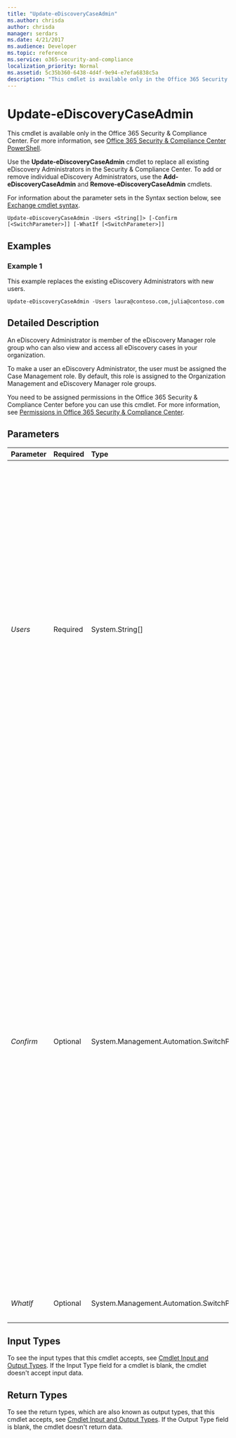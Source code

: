 ```yaml
---
title: "Update-eDiscoveryCaseAdmin"
ms.author: chrisda
author: chrisda
manager: serdars
ms.date: 4/21/2017
ms.audience: Developer
ms.topic: reference
ms.service: o365-security-and-compliance
localization_priority: Normal
ms.assetid: 5c35b360-6438-4d4f-9e94-e7efa6838c5a
description: "This cmdlet is available only in the Office 365 Security &amp; Compliance Center. For more information, see Office 365 Security &amp; Compliance Center PowerShell."
---
```


# Update-eDiscoveryCaseAdmin

This cmdlet is available only in the Office 365 Security &amp; Compliance Center. For more information, see [Office 365 Security &amp; Compliance Center PowerShell](https://technet.microsoft.com/library/mt587091.aspx). 
  
Use the **Update-eDiscoveryCaseAdmin** cmdlet to replace all existing eDiscovery Administrators in the Security &amp; Compliance Center. To add or remove individual eDiscovery Administrators, use the **Add-eDiscoveryCaseAdmin** and **Remove-eDiscoveryCaseAdmin** cmdlets.
  
For information about the parameter sets in the Syntax section below, see [Exchange cmdlet syntax](https://technet.microsoft.com/library/bb123552.aspx). 
  
```
Update-eDiscoveryCaseAdmin -Users <String[]> [-Confirm [<SwitchParameter>]] [-WhatIf [<SwitchParameter>]]

```

## Examples
<a name="Examples"> </a>

### Example 1

This example replaces the existing eDiscovery Administrators with new users.
  
```
Update-eDiscoveryCaseAdmin -Users laura@contoso.com,julia@contoso.com
```

## Detailed Description
<a name="DetailedDescription"> </a>

An eDiscovery Administrator is member of the eDiscovery Manager role group who can also view and access all eDiscovery cases in your organization.
  
To make a user an eDiscovery Administrator, the user must be assigned the Case Management role. By default, this role is assigned to the Organization Management and eDiscovery Manager role groups.
  
You need to be assigned permissions in the Office 365 Security &amp; Compliance Center before you can use this cmdlet. For more information, see [Permissions in Office 365 Security &amp; Compliance Center](https://go.microsoft.com/fwlink/p/?LinkId=511920). 
  
## Parameters
<a name="DetailedDescription"> </a>

|**Parameter**|**Required**|**Type**|**Description**|
|:-----|:-----|:-----|:-----|
| _Users_ <br/> |Required  <br/> |System.String[]  <br/> | The _Users_ parameter specifies the users that will replace the current eDiscovery Administrators. You can use any value that uniquely identifies the user. <br/>  For example: <br/>  Name <br/>  Display name <br/>  Distinguished name (DN) <br/>  Canonical DN <br/>  GUID <br/>  To enter multiple values, use the following syntax: `<value1>,<value2>,...<valueX>`. If the values contain spaces or otherwise require quotation marks, use the following syntax:  `"<value1>","<value2>",..."<valueX>"`.  <br/> |
| _Confirm_ <br/> |Optional  <br/> |System.Management.Automation.SwitchParameter  <br/> | The _Confirm_ switch specifies whether to show or hide the confirmation prompt. How this switch affects the cmdlet depends on if the cmdlet requires confirmation before proceeding. <br/>  Destructive cmdlets (for example, **Remove-\*** cmdlets) have a built-in pause that forces you to acknowledge the command before proceeding. For these cmdlets, you can skip the confirmation prompt by using this exact syntax: `-Confirm:$false`.  <br/>  Most other cmdlets (for example, **New-\*** and **Set-\*** cmdlets) don't have a built-in pause. For these cmdlets, specifying the _Confirm_ switch without a value introduces a pause that forces you acknowledge the command before proceeding. <br/> |
| _WhatIf_ <br/> |Optional  <br/> |System.Management.Automation.SwitchParameter  <br/> |This parameter is reserved for internal Microsoft use.  <br/> |
   
## Input Types
<a name="InputTypes"> </a>

To see the input types that this cmdlet accepts, see [Cmdlet Input and Output Types](http://go.microsoft.com/fwlink/p/?linkId=616387). If the Input Type field for a cmdlet is blank, the cmdlet doesn't accept input data. 
  
## Return Types
<a name="ReturnTypes"> </a>

To see the return types, which are also known as output types, that this cmdlet accepts, see [Cmdlet Input and Output Types](http://go.microsoft.com/fwlink/p/?linkId=616387). If the Output Type field is blank, the cmdlet doesn't return data. 
  


